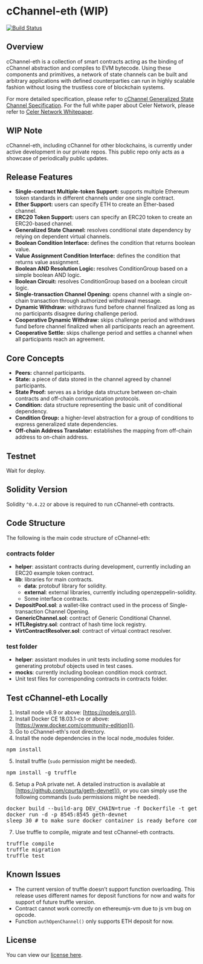 # cChannel-eth (WIP)

[![Build Status](https://travis-ci.com/celer-network/cChannel-eth.svg?token=367o3XxBHVpEHCQyniUK&branch=master)](https://travis-ci.com/celer-network/cChannel-eth)

## Overview
cChannel-eth is a collection of smart contracts acting as the binding of cChannel abstraction and compiles to EVM bytecode. Using these components and primitives, a network of state channels can be built and arbitrary applications with defined counterparties can run in highly scalable fashion without losing the trustless core of blockchain systems.

For more detailed specification, please refer to [cChannel Generalized State Channel Specification](https://www.celer.network/doc/cChannel_spec.pdf). 
For the full white paper about Celer Network, please refer to [Celer Network Whitepaper](https://www.celer.network/doc/CelerNetwork-Whitepaper.pdf).

## WIP Note
cChannel-eth, including cChannel for other blockchains, is currently under active development in our private repos. This public repo only acts as a showcase of periodically public updates.

## Release Features
* **Single-contract Multiple-token Support:** supports multiple Ethereum token standards in different channels under one single contract.
* **Ether Support:** users can specify ETH to create an Ether-based channel.
* **ERC20 Token Support:** users can specify an ERC20 token to create an ERC20-based channel.
* **Generalized State Channel:** resolves conditional state dependency by relying on dependent virtual channels.
* **Boolean Condition Interface:** defines the condition that returns boolean value.
* **Value Assignment Condition Interface:** defines the condition that returns value assignment.
* **Boolean AND Resolution Logic:** resolves ConditionGroup based on a simple boolean AND logic.
* **Boolean Circuit:** resolves ConditionGroup based on a boolean circuit logic.
* **Single-transaction Channel Opening:** opens channel with a single on-chain transaction through authorized withdrawal message.
* **Dynamic Withdraw:** withdraws fund before channel finalized as long as no participants disagree during challenge period.
* **Cooperative Dynamic Withdraw:** skips challenge period and withdraws fund before channel finalized when all participants reach an agreement.
* **Cooperative Settle:** skips challenge period and settles a channel when all participants reach an agreement.

## Core Concepts
* **Peers:** channel participants.
* **State:** a piece of data stored in the channel agreed by channel participants.
* **State Proof:** serves as a bridge data structure between on-chain contracts and off-chain communication protocols.
* **Condition:** data structure representing the basic unit of conditional dependency.
* **Condition Group:** a higher-level abstraction for a group of conditions to express generalized state dependencies.
* **Off-chain Address Translator:** establishes the mapping from off-chain address to on-chain address.

## Testnet
Wait for deploy.

## Solidity Version
Solidity `^0.4.22` or above is required to run cChannel-eth contracts.

## Code Structure
The following is the main code structure of cChannel-eth:
### contracts folder
* **helper**: assistant contracts during development, currently including an ERC20 example token contract.
* **lib**: libraries for main contracts.
	* **data**: protobuf library for solidity.
	* **external**: external libraries, currently including openzeppelin-solidity.
	* Some interface contracts.
* **DepositPool.sol**: a wallet-like contract used in the process of Single-transaction Channel Opening.
* **GenericChannel.sol**: contract of Generic Conditional Channel.
* **HTLRegistry.sol**: contract of hash time lock registry.
* **VirtContractResolver.sol**: contract of virtual contract resolver.

### test folder
* **helper**: assistant modules in unit tests including some modules for generating protobuf objects used in test cases.
* **mocks**: currently including boolean condition mock contract.
* Unit test files for corresponding contracts in contracts folder.

## Test cChannel-eth Locally
1. Install node v8.9 or above: [https://nodejs.org]().
2. Install Docker CE 18.03.1-ce or above: [https://www.docker.com/community-edition]().
3. Go to cChannel-eth's root directory. 
4. Install the node dependencies in the local node_modules folder. 
<pre>
npm install
</pre> 
5. Install truffle (`sudo` permission might be needed). 
<pre>
npm install -g truffle
</pre> 
6. Setup a PoA private net. A detailed instruction is available at [https://github.com/cpurta/geth-devnet](), or you can simply use the following commands (`sudo` permissions might be needed). 
<pre>
docker build --build-arg DEV_CHAIN=true -f Dockerfile -t geth-devnet https://github.com/cpurta/geth-devnet.git
docker run -d -p 8545:8545 geth-devnet
sleep 30 # to make sure docker container is ready before compiling
</pre>
7. Use truffle to compile, migrate and test cChannel-eth contracts. 
<pre>
truffle compile
truffle migration
truffle test
</pre> 

## Known Issues
* The current version of truffle doesn’t support function overloading. This release uses different names for deposit functions for now and waits for support of future truffle version.
* Contract cannot work correctly on ethereumjs-vm due to js vm bug on opcode.
* Function `authOpenChannel()` only supports ETH deposit for now.

## License
You can view our [license here](https://github.com/celer-network/cChannel-eth/blob/master/LICENSE).

